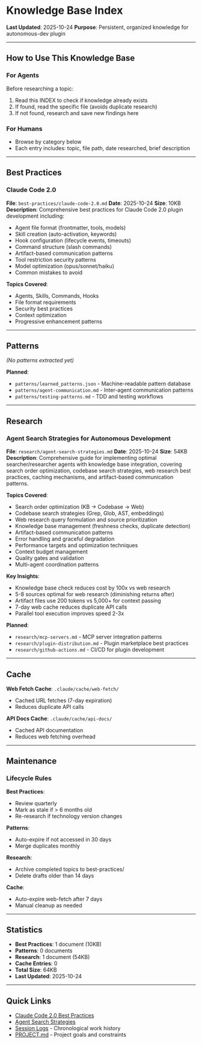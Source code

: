 # Knowledge Base Index

**Last Updated**: 2025-10-24
**Purpose**: Persistent, organized knowledge for autonomous-dev plugin

---

## How to Use This Knowledge Base

### For Agents
Before researching a topic:
1. Read this INDEX to check if knowledge already exists
2. If found, read the specific file (avoids duplicate research)
3. If not found, research and save new findings here

### For Humans
- Browse by category below
- Each entry includes: topic, file path, date researched, brief description

---

## Best Practices

### Claude Code 2.0
**File**: `best-practices/claude-code-2.0.md`
**Date**: 2025-10-24
**Size**: 10KB
**Description**: Comprehensive best practices for Claude Code 2.0 plugin development including:
- Agent file format (frontmatter, tools, models)
- Skill creation (auto-activation, keywords)
- Hook configuration (lifecycle events, timeouts)
- Command structure (slash commands)
- Artifact-based communication patterns
- Tool restriction security patterns
- Model optimization (opus/sonnet/haiku)
- Common mistakes to avoid

**Topics Covered**:
- Agents, Skills, Commands, Hooks
- File format requirements
- Security best practices
- Context optimization
- Progressive enhancement patterns

---

## Patterns

*(No patterns extracted yet)*

**Planned**:
- `patterns/learned_patterns.json` - Machine-readable pattern database
- `patterns/agent-communication.md` - Inter-agent communication patterns
- `patterns/testing-patterns.md` - TDD and testing workflows

---

## Research

### Agent Search Strategies for Autonomous Development
**File**: `research/agent-search-strategies.md`
**Date**: 2025-10-24
**Size**: 54KB
**Description**: Comprehensive guide for implementing optimal searcher/researcher agents with knowledge base integration, covering search order optimization, codebase search strategies, web research best practices, caching mechanisms, and artifact-based communication patterns.

**Topics Covered**:
- Search order optimization (KB → Codebase → Web)
- Codebase search strategies (Grep, Glob, AST, embeddings)
- Web research query formulation and source prioritization
- Knowledge base management (freshness checks, duplicate detection)
- Artifact-based communication patterns
- Error handling and graceful degradation
- Performance targets and optimization techniques
- Context budget management
- Quality gates and validation
- Multi-agent coordination patterns

**Key Insights**:
- Knowledge base check reduces cost by 100x vs web research
- 5-8 sources optimal for web research (diminishing returns after)
- Artifact files use 200 tokens vs 5,000+ for context passing
- 7-day web cache reduces duplicate API calls
- Parallel tool execution improves speed 2-3x

**Planned**:
- `research/mcp-servers.md` - MCP server integration patterns
- `research/plugin-distribution.md` - Plugin marketplace best practices
- `research/github-actions.md` - CI/CD for plugin development

---

## Cache

**Web Fetch Cache**: `.claude/cache/web-fetch/`
- Cached URL fetches (7-day expiration)
- Reduces duplicate API calls

**API Docs Cache**: `.claude/cache/api-docs/`
- Cached API documentation
- Reduces web fetching overhead

---

## Maintenance

### Lifecycle Rules

**Best Practices**:
- Review quarterly
- Mark as stale if > 6 months old
- Re-research if technology version changes

**Patterns**:
- Auto-expire if not accessed in 30 days
- Merge duplicates monthly

**Research**:
- Archive completed topics to best-practices/
- Delete drafts older than 14 days

**Cache**:
- Auto-expire web-fetch after 7 days
- Manual cleanup as needed

---

## Statistics

- **Best Practices**: 1 document (10KB)
- **Patterns**: 0 documents
- **Research**: 1 document (54KB)
- **Cache Entries**: 0
- **Total Size**: 64KB
- **Last Updated**: 2025-10-24

---

## Quick Links

- [Claude Code 2.0 Best Practices](best-practices/claude-code-2.0.md)
- [Agent Search Strategies](research/agent-search-strategies.md)
- [Session Logs](../../docs/sessions/) - Chronological work history
- [PROJECT.md](../PROJECT.md) - Project goals and constraints
